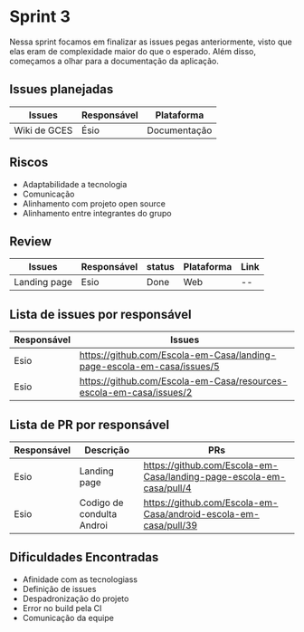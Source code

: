 # Sprint 3

Nessa sprint focamos em finalizar as issues pegas anteriormente, visto que elas eram de complexidade maior do que o esperado. Além disso, começamos a olhar para a documentação da aplicação.

## Issues planejadas

| Issues       | Responsável | Plataforma   |
| ------------ | ----------- | ------------ |
| Wiki de GCES | Ésio        | Documentação |

## Riscos

- Adaptabilidade a tecnologia
- Comunicação
- Alinhamento com projeto open source
- Alinhamento entre integrantes do grupo

## Review

| Issues       | Responsável | status | Plataforma | Link |
| ------------ | ----------- | ------ | ---------- | ---- |
| Landing page | Esio        | Done   | Web        | --   |

## Lista de issues por responsável

| Responsável | Issues                                                                 |
| ----------- | ---------------------------------------------------------------------- |
| Esio        | https://github.com/Escola-em-Casa/landing-page-escola-em-casa/issues/5 |
| Esio        | https://github.com/Escola-em-Casa/resources-escola-em-casa/issues/2    |

## Lista de PR por responsável

| Responsável | Descrição                 | PRs                                                                  |
| ----------- | ------------------------- | -------------------------------------------------------------------- |
| Esio        | Landing page              | https://github.com/Escola-em-Casa/landing-page-escola-em-casa/pull/4 |
| Esio        | Codigo de condulta Androi | https://github.com/Escola-em-Casa/android-escola-em-casa/pull/39     |

## Dificuldades Encontradas

- Afinidade com as tecnologiass
- Definição de issues
- Despadronização do projeto
- Error no build pela CI
- Comunicação da equipe

